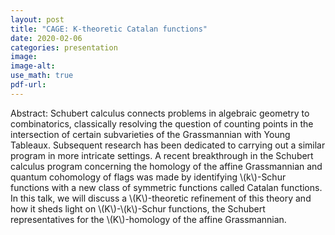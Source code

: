 ```yaml
---
layout: post
title: "CAGE: K-theoretic Catalan functions"
date: 2020-02-06
categories: presentation
image:
image-alt:
use_math: true
pdf-url:
---
```


Abstract: Schubert calculus connects problems in algebraic geometry to combinatorics, classically resolving the question of counting points in the intersection of certain subvarieties of the Grassmannian with Young Tableaux. Subsequent research has been dedicated to carrying out a similar program in more intricate settings. A recent breakthrough in the Schubert calculus program concerning the homology of the affine Grassmannian and quantum cohomology of flags was made by identifying \\(k\\)-Schur functions with a new class of symmetric functions called Catalan functions. In this talk, we will discuss a \\(K\\)-theoretic refinement of this theory and how it sheds light on \\(K\\)-\\(k\\)-Schur functions, the Schubert representatives for the \\(K\\)-homology of the affine Grassmannian.
